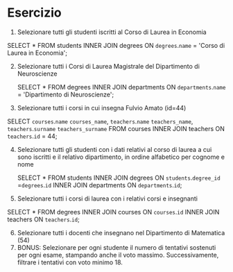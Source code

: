 # Esercizio

1. Selezionare tutti gli studenti iscritti al Corso di Laurea in Economia

SELECT \*
FROM students
INNER JOIN degrees
ON `degrees`.`name` = 'Corso di Laurea in Economia';

2. Selezionare tutti i Corsi di Laurea Magistrale del Dipartimento di
   Neuroscienze

   SELECT \*
   FROM degrees
   INNER JOIN departments
   ON `departments`.`name` = 'Dipartimento di Neuroscienze';

3. Selezionare tutti i corsi in cui insegna Fulvio Amato (id=44)

SELECT
`courses`.`name` `courses_name`,
`teachers`.`name` `teachers_name`,
`teachers`.`surname` `teachers_surname`
FROM courses
INNER JOIN teachers
ON `teachers`.`id` = 44;

4. Selezionare tutti gli studenti con i dati relativi al corso di laurea a cui
   sono iscritti e il relativo dipartimento, in ordine alfabetico per cognome e
   nome

   SELECT \*
   FROM students
   INNER JOIN degrees
   ON `students`.`degree_id` =`degrees`.`id`
   INNER JOIN departments
   ON `departments`.`id`;

5. Selezionare tutti i corsi di laurea con i relativi corsi e insegnanti

SELECT \*
FROM degrees
INNER JOIN courses
ON `courses`.`id`
INNER JOIN teachers
ON `teachers`.`id`;

6. Selezionare tutti i docenti che insegnano nel Dipartimento di
   Matematica (54)
7. BONUS: Selezionare per ogni studente il numero di tentativi sostenuti
   per ogni esame, stampando anche il voto massimo. Successivamente,
   filtrare i tentativi con voto minimo 18.
